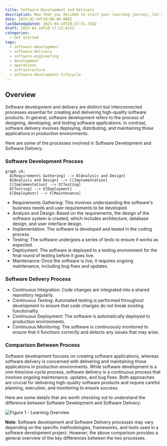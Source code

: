 ```yaml
---
title: Software Development and Delivery
description: Now that you decided to start your learning journey, let's glance at Software Engineering and some key areas to jumpstart your learning journey.
date: 2023-02-04T18:00:00.000Z
lastDateUpdated: 2023-04-10T20:37:51.718Z
draft: 2023-04-24T10:17:23.633Z
categories:
  - Get Started
tags:
  - software-development
  - software-delivery
  - software-engineering
  - development
  - operations
  - infrastructure
  - software-development-lifecycle
---
```


## Overview

Software development and delivery are distinct but interconnected processes essential for creating and delivering high-quality software products. In general, software development refers to the process of designing, developing, and testing software applications. In contrast, software delivery involves deploying, distributing, and maintaining those applications in production environments.

Here are some of the processes involved in Software Development and Software Delivery:

### Software Development Process

```mermaid
graph LR;
  A[Requirements Gathering] --> B[Analysis and Design]
  B[Analysis and Design] --> C[Implementation]
  C[Implementation] --> D[Testing]
  D[Testing] --> E[Deployment]
  E[Deployment] --> F[Maintenance]
```

- Requirements Gathering: This involves understanding the software's business needs and user requirements to be developed.
- Analysis and Design: Based on the requirements, the design of the software system is created, which includes architecture, database design, and user interface design.
- Implementation: The software is developed and tested in the coding process.
- Testing: The software undergoes a series of tests to ensure it works as expected.
- Deployment: The software is deployed to a testing environment for the final round of testing before it goes live.
- Maintenance: Once the software is live, it requires ongoing maintenance, including bug fixes and updates.

### Software Delivery Process

- Continuous Integration: Code changes are integrated into a shared repository regularly.
- Continuous Testing: Automated testing is performed throughout development to ensure that code changes do not break existing functionality.
- Continuous Deployment: The software is automatically deployed to production environments.
- Continuous Monitoring: The software is continuously monitored to ensure that it functions correctly and detects any issues that may arise.

### Comparison Between Process

Software development focuses on creating software applications, whereas software delivery is concerned with delivering and maintaining those applications in production environments. While software development is a one-time/one-cycle process, software delivery is a continuous process that involves ongoing maintenance, updates, and bug fixes. Both approaches are crucial for delivering high-quality software products and require careful planning, execution, and monitoring to ensure success.

Here are some details that are worth checking out to understand the difference between Software Development and Software Delivery:

![Figure 1 - Learning Overview](/assets/svg/software-development-vs-software-delivery.drawio.svg)


**Note**: Software development and Software Delivery processes may vary depending on the specific methodologies, frameworks, and tools used in a software development project. However, the above comparison provides a general overview of the key differences between the two processes.